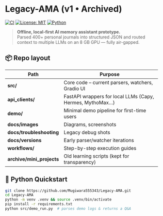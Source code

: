 # Legacy-AMA (v1 • Archived)

[![CI](…badge…)](…)
[![License: MIT](https://img.shields.io/badge/License-MIT-yellow.svg)](LICENSE)
[![Python](https://img.shields.io/badge/python-3.11%2B-blue.svg)](https://www.python.org/)

> **Offline, local-first AI memory assistant prototype.**  
> Parsed 400+ personal journals into structured JSON and routed context to multiple LLMs on an 8 GB GPU — fully air-gapped.

## 📦 Repo layout
| Path | Purpose |
|------|---------|
| **src/** | Core code – current parsers, watchers, Gradio UI |
| **api_clients/** | FastAPI wrappers for local LLMs (Capy, Hermes, MythoMax…) |
| **demo/** | Minimal demo pipeline for first-time users |
| **docs/images** | Diagrams, screenshots |
| **docs/troubleshooting** | Legacy debug shots |
| **docs/versions** | Early parser/watcher iterations |
| **workflows/** | Step-by-step execution guides |
| **archive/mini_projects** | Old learning scripts (kept for transparency) |

## 🚀 Python Quickstart
```bash
git clone https://github.com/Mugiwara555343/Legacy-AMA.git
cd Legacy-AMA
python -m venv .venv && source .venv/bin/activate
pip install -r requirements.txt
python src/demo_run.py  # parses demo logs & returns a Q&A
```
